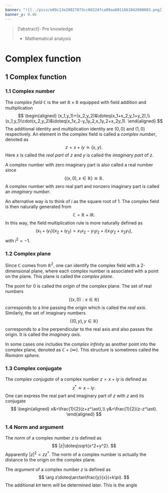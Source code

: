 ```yaml
---
banner: "![[../pics/e89c13e28827073cc0d224fca09aa8011661042690083.png]]"
banner_y: 0.46
---
```


>[!abstract]- Pre knowledge
>- Mathematical analysis

# Complex function
## 1 Complex function
### 1.1 Complex number
The *complex field* $\mathbb{C}$ is the set $\mathbb{R}\times\mathbb{R}$ equipped with field addition and multiplication
$$
\begin{aligned}
(x_1,y_1)+(x_2,y_2)&\doteq(x_1+x_2,y_1+y_2),\\
(x_1,y_1)\cdot(x_2,y_2)&\doteq(x_1x_2-y_1y_2,x_1y_2+x_2y_1).
\end{aligned}
$$
The additional identity and multiplication identity are $(0,0)$ and $(1,0)$ respectively. An element in the complex field is called a *complex number*, denoted as
$$
z=x+iy\doteq(x,y).
$$
Here $x$ is called the *real part* of $z$ and $y$ is called the *imaginary part* of $z$.

A complex number with zero imaginary part is also called a real number since
$$
\{(x,0),x\in\mathbb{R}\}\cong\mathbb{R}.
$$
A complex number with zero real part and nonzero imaginary part is called an *imaginary number*.

An alternative way is to think of $i$ as the square root of $1$. The complex field is then naturally generated from
$$
\mathbb{C}=\mathbb{R}+i\mathbb{R}.
$$
In this way, the field multiplication rule is more naturally defined as
$$
(x_1+iy_1)(x_2+iy_2)=x_1x_2-y_1y_2+i(x_1y_2+x_2y_1),
$$
with $i^2=-1$.

### 1.2 Complex plane
Since $\mathbb{C}$ comes from $\mathbb{R}^2$, one can identify the complex field with a 2-dimensional plane, where each complex number is associated with a point on the plane. This plane is called the *complex plane*.

The point for $0$ is called the *origin* of the complex plane. The set of real numbers
$$
\{(x,0):x\in\mathbb{R}\}
$$
corresponds to a line passing the origin which is called the *real axis*. Similarly, the set of imaginary numbers
$$
\{(0,y),y\in\mathbb{R}\}
$$
corresponds to a line perpendicular to the real axis and also passes the origin. It is called the *imaginary axis*.

In some cases one includes the *complex infinity* as another point into the complex plane, denoted as $\mathbb{C}+\{\infty\}$. This structure is sometimes called the *Riemann sphere*.

### 1.3 Complex conjugate
The *complex conjugate* of a complex number $z=x+iy$ is defined as
$$
z^\ast\doteq x-iy.
$$
One can express the real part and imaginary part of $z$ with $z$ and its conjugate
$$
\begin{aligned}
x&=\frac{1}{2}(z+z^\ast),\\
y&=\frac{1}{2}(z-z^\ast).
\end{aligned}
$$

### 1.4 Norm and argument
The *norm* of a complex number $z$ is defined as
$$
|z|\doteq\sqrt{x^2+y^2}.
$$
Apparently $|z|^2=zz^\ast$. The norm of a complex number is actually the distance to the origin on the complex plane.

The *argument* of a complex number $z$ is defined as
$$
\arg z\doteq\arctan\frac{y}{x}(+k\pi).
$$
The additional $k\pi$ term will be determined later. This is the angle 